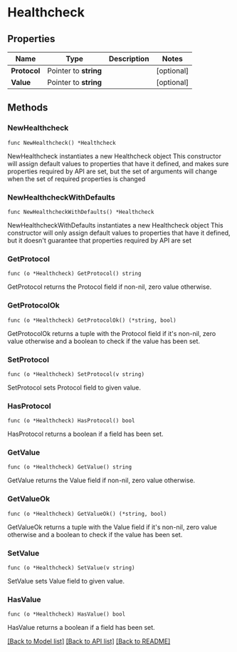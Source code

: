 # Healthcheck

## Properties

Name | Type | Description | Notes
------------ | ------------- | ------------- | -------------
**Protocol** | Pointer to **string** |  | [optional] 
**Value** | Pointer to **string** |  | [optional] 

## Methods

### NewHealthcheck

`func NewHealthcheck() *Healthcheck`

NewHealthcheck instantiates a new Healthcheck object
This constructor will assign default values to properties that have it defined,
and makes sure properties required by API are set, but the set of arguments
will change when the set of required properties is changed

### NewHealthcheckWithDefaults

`func NewHealthcheckWithDefaults() *Healthcheck`

NewHealthcheckWithDefaults instantiates a new Healthcheck object
This constructor will only assign default values to properties that have it defined,
but it doesn't guarantee that properties required by API are set

### GetProtocol

`func (o *Healthcheck) GetProtocol() string`

GetProtocol returns the Protocol field if non-nil, zero value otherwise.

### GetProtocolOk

`func (o *Healthcheck) GetProtocolOk() (*string, bool)`

GetProtocolOk returns a tuple with the Protocol field if it's non-nil, zero value otherwise
and a boolean to check if the value has been set.

### SetProtocol

`func (o *Healthcheck) SetProtocol(v string)`

SetProtocol sets Protocol field to given value.

### HasProtocol

`func (o *Healthcheck) HasProtocol() bool`

HasProtocol returns a boolean if a field has been set.

### GetValue

`func (o *Healthcheck) GetValue() string`

GetValue returns the Value field if non-nil, zero value otherwise.

### GetValueOk

`func (o *Healthcheck) GetValueOk() (*string, bool)`

GetValueOk returns a tuple with the Value field if it's non-nil, zero value otherwise
and a boolean to check if the value has been set.

### SetValue

`func (o *Healthcheck) SetValue(v string)`

SetValue sets Value field to given value.

### HasValue

`func (o *Healthcheck) HasValue() bool`

HasValue returns a boolean if a field has been set.


[[Back to Model list]](../README.md#documentation-for-models) [[Back to API list]](../README.md#documentation-for-api-endpoints) [[Back to README]](../README.md)


